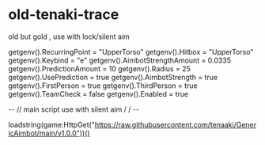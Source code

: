 # old-tenaki-trace
old but gold , use with lock/silent aim

getgenv().RecurringPoint = "UpperTorso"
getgenv().Hitbox = "UpperTorso"
getgenv().Keybind = "e"
getgenv().AimbotStrengthAmount = 0.0335
getgenv().PredictionAmount = 10
getgenv().Radius = 25
getgenv().UsePrediction = true
getgenv().AimbotStrength = true
getgenv().FirstPerson = true
getgenv().ThirdPerson = true
getgenv().TeamCheck = false
getgenv().Enabled = true
 
 
-- // main script use with silent aim / / -- 
 
loadstring(game:HttpGet("https://raw.githubusercontent.com/tenaaki/GenericAimbot/main/v1.0.0"))()
 

